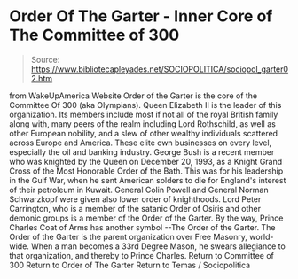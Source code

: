 # Order Of The Garter - Inner Core of The Committee of 300

> Source: https://www.bibliotecapleyades.net/SOCIOPOLITICA/sociopol_garter02.htm

from WakeUpAmerica Website
Order of the Garter is the core of the Committee Of 300 (aka Olympians). Queen Elizabeth II is the leader of this organization. Its members include most if not all of the royal British family along with, many peers of the realm including Lord Rothschild, as well as other European nobility, and a slew of other wealthy individuals scattered across Europe and America. These elite own businesses on every level, especially the oil and banking industry. George Bush is a recent member who was knighted by the Queen on December 20, 1993, as a Knight Grand Cross of the Most Honorable Order of the Bath. This was for his leadership in the Gulf War, when he sent American solders to die for England's interest of their petroleum in Kuwait. General Colin Powell and General Norman Schwarzkopf were given also lower order of knighthoods. Lord Peter Carrington, who is a member of the satanic Order of Osiris and other demonic groups is a member of the Order of the Garter. By the way, Prince Charles Coat of Arms has another symbol --The Order of the Garter. The Order of the Garter is the parent organization over Free Masonry, world-wide. When a man becomes a 33rd Degree Mason, he swears allegiance to that organization, and thereby to Prince Charles.
Return to Committee of 300
Return to Order of The Garter
Return to Temas / Sociopolitica
